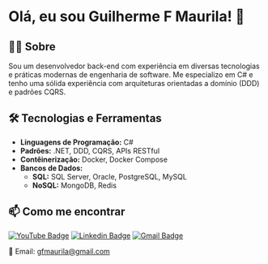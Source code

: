 # Olá, eu sou Guilherme F Maurila! 👋

## 👨‍💻 Sobre
Sou um desenvolvedor back-end com experiência em diversas tecnologias e práticas modernas de engenharia de software. Me especializo em C# e tenho uma sólida experiência com arquiteturas orientadas a domínio (DDD) e padrões CQRS.

## 🛠️ Tecnologias e Ferramentas
- **Linguagens de Programação:** C#
- **Padrões:** ​​.NET, DDD, CQRS, APIs RESTful
- **Contêinerização:** Docker, Docker Compose
- **Bancos de Dados:**
  - **SQL:** SQL Server, Oracle, PostgreSQL, MySQL
  - **NoSQL:** MongoDB, Redis

## 📫 Como me encontrar
[![YouTube Badge](https://img.shields.io/badge/YouTube-FF0000?style=for-the-badge&logo=youtube&logoColor=white)](https://www.youtube.com/channel/UCjy19AugQHIhyE0Nv558jcQ)
[![Linkedin Badge](https://img.shields.io/badge/-Guilherme_Figueiras_Maurila-blue?style=flat-square&logo=Linkedin&logoColor=white&link=https://www.linkedin.com/in/guilherme-maurila)](https://www.linkedin.com/in/guilherme-maurila)
[![Gmail Badge](https://img.shields.io/badge/-gfmaurila@gmail.com-c14438?style=flat-square&logo=Gmail&logoColor=white&link=mailto:gfmaurila@gmail.com)](mailto:gfmaurila@gmail.com)


📧 Email: gfmaurila@gmail.com

